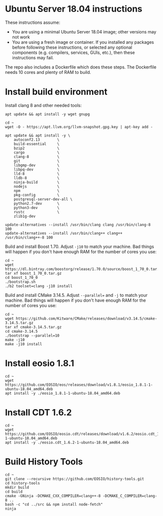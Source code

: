 # Ubuntu Server 18.04 instructions

These instructions assume:
* You are using a minimal Ubuntu Server 18.04 image; other versions may not work
* You are using a fresh image or container. If you installed any packages before
  following these instructions, or selected any optional components (e.g. compilers,
  services, GUIs, etc.), then these instructions may fail.

The repo also includes a Dockerfile which does these steps. The Dockerfile needs
10 cores and plenty of RAM to build.

# Install build environment

Install clang 8 and other needed tools:
```
apt update && apt install -y wget gnupg

cd ~
wget -O - https://apt.llvm.org/llvm-snapshot.gpg.key | apt-key add -

apt update && apt install -y \
    autoconf2.13        \
    build-essential     \
    bzip2               \
    cargo               \
    clang-8             \
    git                 \
    libgmp-dev          \
    libpq-dev           \
    lld-8               \
    lldb-8              \
    ninja-build         \
    nodejs              \
    npm                 \
    pkg-config          \
    postgresql-server-dev-all \
    python2.7-dev       \
    python3-dev         \
    rustc               \
    zlib1g-dev

update-alternatives --install /usr/bin/clang clang /usr/bin/clang-8 100
update-alternatives --install /usr/bin/clang++ clang++ /usr/bin/clang++-8 100
```

Build and install Boost 1.70. Adjust `-j10` to match your machine. Bad things will
happen if you don't have enough RAM for the number of cores you use:

```
cd ~
wget https://dl.bintray.com/boostorg/release/1.70.0/source/boost_1_70_0.tar.gz
tar xf boost_1_70_0.tar.gz
cd boost_1_70_0
./bootstrap.sh
./b2 toolset=clang -j10 install
```

Build and install CMake 3.14.5. Adjust `--parallel=` and `-j` to match your machine.
Bad things will happen if you don't have enough RAM for the number of cores you use:

```
cd ~
wget https://github.com/Kitware/CMake/releases/download/v3.14.5/cmake-3.14.5.tar.gz
tar xf cmake-3.14.5.tar.gz
cd cmake-3.14.5
./bootstrap --parallel=10
make -j10
make -j10 install
```

# Install eosio 1.8.1

```
cd ~
wget https://github.com/EOSIO/eos/releases/download/v1.8.1/eosio_1.8.1-1-ubuntu-18.04_amd64.deb
apt install -y ./eosio_1.8.1-1-ubuntu-18.04_amd64.deb
```

# Install CDT 1.6.2

```
cd ~
wget https://github.com/EOSIO/eosio.cdt/releases/download/v1.6.2/eosio.cdt_1.6.2-1-ubuntu-18.04_amd64.deb
apt install -y ./eosio.cdt_1.6.2-1-ubuntu-18.04_amd64.deb
```

# Build History Tools

```
cd ~
git clone --recursive https://github.com/EOSIO/history-tools.git
cd history-tools
mkdir build
cd build
cmake -GNinja -DCMAKE_CXX_COMPILER=clang++-8 -DCMAKE_C_COMPILER=clang-8 ..
bash -c "cd ../src && npm install node-fetch"
ninja
```
